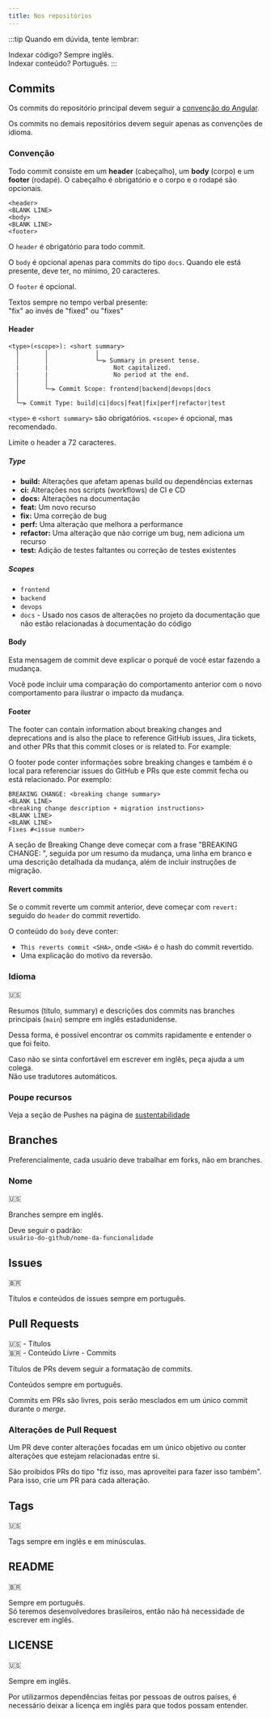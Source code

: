 ```yaml
---
title: Nos repositórios
---
```


:::tip
Quando em dúvida, tente lembrar:

Indexar código? Sempre inglês.  
Indexar conteúdo? Português.
:::

## Commits

Os commits do repositório principal devem seguir a [convenção do Angular](https://github.com/angular/angular/blob/main/CONTRIBUTING.md#-commit-message-format).

Os commits no demais repositórios devem seguir apenas as convenções de idioma.

### Convenção

Todo commit consiste em um **header** (cabeçalho), um **body** (corpo) e um **footer** (rodapé). O cabeçalho é obrigatório e o corpo e o rodapé são opcionais.

```
<header>
<BLANK LINE>
<body>
<BLANK LINE>
<footer>
```

O `header` é obrigatório para todo commit.

O `body` é opcional apenas para commits do tipo `docs`. Quando ele está presente, deve ter, no mínimo, 20 caracteres.

O `footer` é opcional.

Textos sempre no tempo verbal presente:  
"fix" ao invés de "fixed" ou "fixes"

#### Header 

```
<type>(<scope>): <short summary>
  │       │             │
  │       │             └─⫸ Summary in present tense. 
  |       |                  Not capitalized. 
  |       |                  No period at the end.
  │       │
  │       └─⫸ Commit Scope: frontend|backend|devops|docs
  │
  └─⫸ Commit Type: build|ci|docs|feat|fix|perf|refactor|test
```

`<type>` e `<short summary>` são obrigatórios. `<scope>` é opcional, mas recomendado.

Limite o header a 72 caracteres.

##### Type 

- **build:** Alterações que afetam apenas build ou dependências externas
- **ci:** Alterações nos scripts (workflows) de CI e CD 
- **docs:** Alterações na documentação
- **feat:** Um novo recurso
- **fix:** Uma correção de bug
- **perf:** Uma alteração que melhora a performance
- **refactor:** Uma alteração que não corrige um bug, nem adiciona um recurso
- **test:** Adição de testes faltantes ou correção de testes existentes

##### Scopes

- `frontend`
- `backend`
- `devops`
- `docs` - Usado nos casos de alterações no projeto da documentação que não estão relacionadas à documentação do código

#### Body

Esta mensagem de commit deve explicar o porquê de você estar fazendo a mudança. 

Você pode incluir uma comparação do comportamento anterior com o novo comportamento para ilustrar o impacto da mudança.

#### Footer 

The footer can contain information about breaking changes and deprecations and is also the place to reference GitHub issues, Jira tickets, and other PRs that this commit closes or is related to. For example:

O footer pode conter informações sobre breaking changes e também é o local para referenciar issues do GitHub e PRs que este commit fecha ou está relacionado. Por exemplo:

```
BREAKING CHANGE: <breaking change summary>
<BLANK LINE>
<breaking change description + migration instructions>
<BLANK LINE>
<BLANK LINE>
Fixes #<issue number>
```

<!-- Breaking changes não serão frequentes, mas é necessário especificar, para caso haja alguma -->

A seção de Breaking Change deve começar com a frase "BREAKING CHANGE: ", seguida por um resumo da mudança, uma linha em branco e uma descrição detalhada da mudança, além de incluir instruções de migração.

#### Revert commits

Se o commit reverte um commit anterior, deve começar com `revert: ` seguido do `header` do commit revertido.

O conteúdo do `body` deve conter: 
- `This reverts commit <SHA>`, onde `<SHA>` é o hash do commit revertido.
- Uma explicação do motivo da reversão.


### Idioma

🇺🇸

Resumos (título, summary) e descrições dos commits nas branches principais (`main`) sempre em inglês estadunidense.

Dessa forma, é possível encontrar os commits rapidamente e entender o que foi feito.

Caso não se sinta confortável em escrever em inglês, peça ajuda a um colega.  
Não use tradutores automáticos.

### Poupe recursos

Veja a seção de Pushes na página de [sustentabilidade](/práticas-sociais/sustentabilidade#pushes)

## Branches

Preferencialmente, cada usuário deve trabalhar em forks, não em branches.

### Nome

🇺🇸

Branches sempre em inglês.

Deve seguir o padrão:  
`usuário-do-github/nome-da-funcionalidade`


## Issues

🇧🇷

Títulos e conteúdos de issues sempre em português.

## Pull Requests

🇺🇸 - Títulos  
🇧🇷 - Conteúdo
Livre - Commits

Títulos de PRs devem seguir a formatação de commits.

Conteúdos sempre em português.

Commits em PRs são livres, pois serão mesclados em um único commit durante o _merge_.

### Alterações de Pull Request

Um PR deve conter alterações focadas em um único objetivo ou conter alterações que estejam relacionadas entre si.

São proibidos PRs do tipo "fiz isso, mas aproveitei para fazer isso também".  
Para isso, crie um PR para cada alteração.

## Tags

🇺🇸

Tags sempre em inglês e em minúsculas.

## README

🇧🇷

Sempre em português.  
Só teremos desenvolvedores brasileiros, então não há necessidade de escrever em inglês.

## LICENSE

🇺🇸

Sempre em inglês.

Por utilizarmos dependências feitas por pessoas de outros países, é necessário deixar a licença em inglês para que todos possam entender.
